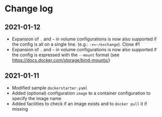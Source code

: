 # Change log

## 2021-01-12

- Expansion of `.` and `~` in volume configurations is now also supported if the config is all on a single line. (e.g.: `-v=~/exchange`). Close #1
- Expansion of `.` and `~` in volume configurations is now also supported if the config is espressed with the `--mount` format (see <https://docs.docker.com/storage/bind-mounts/>)

## 2021-01-11 

- Modified sample `dockerstarter.yaml`
- Added (optional) configuration `image` to a container configuration to specify the image name
- Added facilities to check if an image exists and to `docker pull` it if missing
